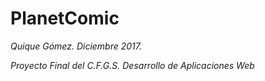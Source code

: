 # PlanetComic

_Quique Gómez. Diciembre 2017._

_Proyecto Final del C.F.G.S. Desarrollo de Aplicaciones Web_
